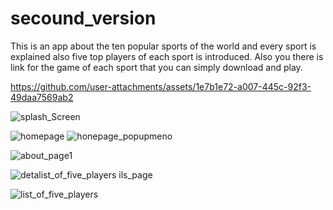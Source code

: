 # secound_version

This is an app about the ten popular sports of the world and every sport is explained also five top players of each sport is introduced.
Also you there is link for the game of each sport that you can simply download and play.

https://github.com/user-attachments/assets/1e7b1e72-a007-445c-92f3-49daa7569ab2

![splash_Screen](<[img src="https://example.com/my-image.jpg](https://github.com/user-attachments/assets/1e7b1e72-a007-445c-92f3-49daa7569ab2)" width="300" height="200" alt="My Project Image">)

![homepage](https://github.com/user-attachments/assets/c82952fb-90c6-40ff-b9db-19d590f6b336)
![honepage_popupmeno](https://github.com/user-attachments/assets/a306566e-eb36-4ccb-baa6-2aa82a33f292)

![about_page1](<img src="https://github.com/user-attachments/assets/a51f7da1-7de7-4d10-899f-5bbe72a539b8" width="300" height="200" alt="My Project Image">)


![deta![list_of_five_players](https://github.com/user-attachments/assets/a6154e64-69e4-4a04-b7b8-a56d27f780ef)
ils_page](https://github.com/user-attachments/assets/0f760de5-0afd-43ab-ba62-03db9133b21f)

![list_of_five_players](<img src="https://github.com/user-attachments/assets/99ff59a3-374a-4232-92aa-307dee01793d)" width="300" height="200" alt="My Project Image">)
